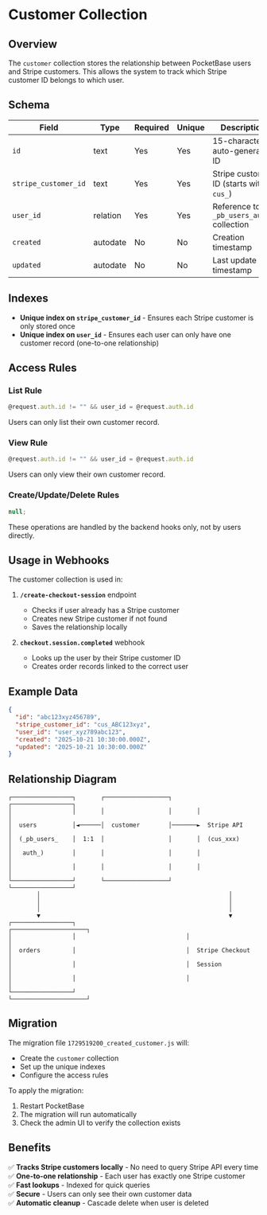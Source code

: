 # Customer Collection

## Overview

The `customer` collection stores the relationship between PocketBase users and Stripe customers. This allows the system to track which Stripe customer ID belongs to which user.

## Schema

| Field                | Type     | Required | Unique | Description                               |
| -------------------- | -------- | -------- | ------ | ----------------------------------------- |
| `id`                 | text     | Yes      | Yes    | 15-character auto-generated ID            |
| `stripe_customer_id` | text     | Yes      | Yes    | Stripe customer ID (starts with `cus_`)   |
| `user_id`            | relation | Yes      | Yes    | Reference to `_pb_users_auth_` collection |
| `created`            | autodate | No       | No     | Creation timestamp                        |
| `updated`            | autodate | No       | No     | Last update timestamp                     |

## Indexes

- **Unique index on `stripe_customer_id`** - Ensures each Stripe customer is only stored once
- **Unique index on `user_id`** - Ensures each user can only have one customer record (one-to-one relationship)

## Access Rules

### List Rule

```javascript
@request.auth.id != "" && user_id = @request.auth.id
```

Users can only list their own customer record.

### View Rule

```javascript
@request.auth.id != "" && user_id = @request.auth.id
```

Users can only view their own customer record.

### Create/Update/Delete Rules

```javascript
null;
```

These operations are handled by the backend hooks only, not by users directly.

## Usage in Webhooks

The customer collection is used in:

1. **`/create-checkout-session`** endpoint

   - Checks if user already has a Stripe customer
   - Creates new Stripe customer if not found
   - Saves the relationship locally

2. **`checkout.session.completed`** webhook
   - Looks up the user by their Stripe customer ID
   - Creates order records linked to the correct user

## Example Data

```json
{
  "id": "abc123xyz456789",
  "stripe_customer_id": "cus_ABC123xyz",
  "user_id": "user_xyz789abc123",
  "created": "2025-10-21 10:30:00.000Z",
  "updated": "2025-10-21 10:30:00.000Z"
}
```

## Relationship Diagram

```
┌─────────────────┐       ┌──────────────────┐       ┌─────────────────┐
│                 │       │                  │       │                 │
│  users          │◄──────│  customer        │───────►  Stripe API     │
│  (_pb_users_    │  1:1  │                  │       │  (cus_xxx)      │
│   auth_)        │       │                  │       │                 │
│                 │       │                  │       │                 │
└─────────────────┘       └──────────────────┘       └─────────────────┘
        │                                                     │
        │                                                     │
        │                                                     │
        ▼                                                     ▼
┌─────────────────┐                               ┌─────────────────────┐
│                 │                               │                     │
│  orders         │                               │  Stripe Checkout    │
│                 │                               │  Session            │
│                 │                               │                     │
└─────────────────┘                               └─────────────────────┘
```

## Migration

The migration file `1729519200_created_customer.js` will:

- Create the `customer` collection
- Set up the unique indexes
- Configure the access rules

To apply the migration:

1. Restart PocketBase
2. The migration will run automatically
3. Check the admin UI to verify the collection exists

## Benefits

✅ **Tracks Stripe customers locally** - No need to query Stripe API every time  
✅ **One-to-one relationship** - Each user has exactly one Stripe customer  
✅ **Fast lookups** - Indexed for quick queries  
✅ **Secure** - Users can only see their own customer data  
✅ **Automatic cleanup** - Cascade delete when user is deleted
